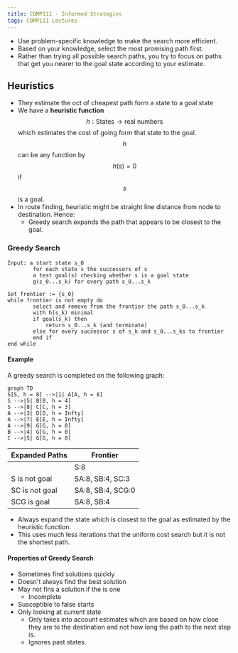 ```yaml
---
title: COMP111 - Informed Strategies
tags: COMP111 Lectures
---
```

* Use problem-specific knowledge to make the search more efficient.
* Based on your knowledge, select the most promising path first.
* Rather than trying all possible search paths, you try to focus on paths  that get you nearer to the goal state according to your estimate.

## Heuristics
* They estimate the oct of cheapest path form a state to a goal state
* We have a **heuristic function** $$ h:\text{States}\rightarrow\text{real numbers}$$ which estimates the cost of going form that state to the goal. $$h$$ can be any function by $$h(s) = 0$$ if $$s$$ is a goal.
* In route finding, heuristic might be straight line distance from node to destination. Hence:
	* Greedy search expands the path that appears to be closest to the goal.

### Greedy Search
```
Input: a start state s_0
		for each state s the successors of s
		a test goal(s) checking whether s is a goal state
		g(s_0...s_k) for every path s_0...s_k
		
Set frontier := {s_0}
while frontier is not empty do
		select and remove from the frontier the path s_0...s_k
		with h(s_k) minimal
		if goal(s_k) then
			return s_0...s_k (and terminate)
		else for every successor s of s_k and s_0...s_ks to frontier
		end if
end while
```

#### Example
A greedy search is completed on the following graph:

```mermaid
graph TD
S[S, h = 8] -->|1| A[A, h = 8]
S -->|5| B[B, h = 4]
S -->|8| C[C, h = 3]
A -->|3| D[D, h = Infty]
A -->|7| E[E, h = Infty]
A -->|9| G[G, h = 0]
B -->|4| G[G, h = 0]
C -->|5| G[G, h = 0]
```

| Expanded Paths | Frontier |
| --- | --- |
| | S:8 |
| S is not goal | SA:8, SB:4, SC:3 |
| SC is not goal | SA:8, SB:4, SCG:0 |
| SCG is goal | SA:8, SB:4 |

* Always expand the state which is closest to the goal as estimated by the heuristic function.
* This uses much less iterations that the uniform cost search but it is not the shortest path.

#### Properties of Greedy Search
* Sometimes find solutions quickly
* Doesn't always find the best solution
* May not fins a solution if the is one
	* Incomplete
* Susceptible to false starts
* Only looking at current state
	* Only takes into account estimates which are based on how close they are to the destination and not how long the path to the next step is.
	* Ignores past states.